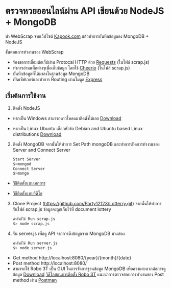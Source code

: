 # ตรวจหวยออนไลน์ผ่าน API เขียนด้วย NodeJS + MongoDB
ทำ WebScrap จากเว็ปไซต์ [Kapook.com]( http://lottery.kapook.com/history.html) แล้วทำการบันทึกข้อมูลลง MongoDB + NodeJS

ขั้นตอนการทำงานของ WebScrap
- ร้องขอการเชื่อมต่อเว็ปผ่าน Protocal HTTP ด้วย [Requests](https://www.npmjs.com/package/request) (ในไฟล์ scrap.js) 
- ทำการอ่านแท็กต่างๆเพื่อเก็บข้อมูล โดยใช้ [Cheerio](https://github.com/cheeriojs/cheerio) (ในไฟล์ scrap.js)
- บันทึกข้อมูลที่ได้มาลงในฐานข้อมูล MongoDB
- เปิดเซิฟเวอร์และทำการ Routing ผ่านโมดูล [Express](https://www.npmjs.com/package/express)

## เริ่มต้นการใช้งาน
1. ติดตั้ง NodeJS

- หากเป็น Windows สามารถดาวโหลดมาติดตั้งได้เลย [Download](https://nodejs.org/en/download/)

- หากเป็น Linux Ubuntu เลือกหัวข้อ Debian and Ubuntu based Linux distributions [Download](https://nodejs.org/en/download/package-manager/#arch-linux)

2. ติดตั้ง MongoDB จากนั้นให้ทำการ Set Path mongoDB และทำการเปิดการทำงานของ Server  and Connect Server
			
     ```sh
    Start Server
     $>mongod
    Connect Server
    $>mongo
    ```
- [วิธีติดตั้งแบบเอกสาร](https://docs.mongodb.com/manual/tutorial/install-mongodb-on-windows/)
	
- [ วิธีติดตั้งแบบวิดีโอ](https://www.youtube.com/watch?v=IPV2Z3f-WMk)

3. Clone Project (https://github.com/Party12123/Lotterry.git) จากนั้นให้ทำการรันไฟล์ scrap.js ข้อมูลจะถูกเก็บไว้ที่ document lottery
     ```sh
    คำสั่งที่ใช้ Run scrap.js
     $> node scrap.js
    ```
4. รัน server.js เพื่อดู API จากการดึงข้อมูลจาก MongoDB มาแสดง
     ```sh
    คำสั่งที่ใช้ Run server.js
     $> node server.js
    ```
- Get method http://localhost:8080/{year}/{month}/{date}
- Post method http://localhost:8080/
- สามารถใช้ Robo 3T เป็น  GUI ในการจัดการฐานข้อมูล MongoDB เพื่อความสะดวกต่อการดูข้อมูล [Download](https://robomongo.org/)  [ วิดีโอสอนการติดตั้ง Robo 3T](https://www.youtube.com/watch?v=0cxFyeQ4Vio)
  แนะนำการตรวจสอบการทำงานของ Post method ผ่าน [Postman](https://chrome.google.com/webstore/detail/postman/fhbjgbiflinjbdggehcddcbncdddomop?hl=th)
